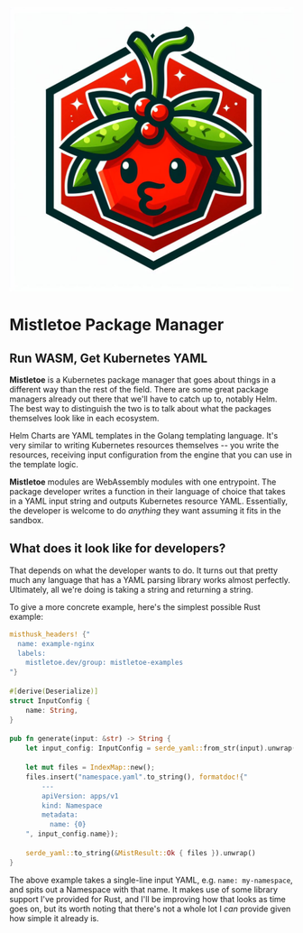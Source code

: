 ![Mistletoe logo](logo.jpg)

# Mistletoe Package Manager

## Run WASM, Get Kubernetes YAML

**Mistletoe** is a Kubernetes package manager that goes about things in a different way than the rest of the field.  There are some great package managers already out there that we'll have to catch up to, notably Helm.  The best way to distinguish the two is to talk about what the packages themselves look like in each ecosystem.

Helm Charts are YAML templates in the Golang templating language.  It's very similar to writing Kubernetes resources themselves -- you write the resources, receiving input configuration from the engine that you can use in the template logic.

**Mistletoe** modules are WebAssembly modules with one entrypoint.  The package developer writes a function in their language of choice that takes in a YAML input string and outputs Kubernetes resource YAML.  Essentially, the developer is welcome to do *anything* they want assuming it fits in the sandbox.

## What does it look like for developers?

That depends on what the developer wants to do.  It turns out that pretty much any language that has a YAML parsing library works almost perfectly.  Ultimately, all we're doing is taking a string and returning a string.

To give a more concrete example, here's the simplest possible Rust example:

```rust
misthusk_headers! {"
  name: example-nginx
  labels:
    mistletoe.dev/group: mistletoe-examples
"}

#[derive(Deserialize)]
struct InputConfig {
    name: String,
}

pub fn generate(input: &str) -> String {
    let input_config: InputConfig = serde_yaml::from_str(input).unwrap();

    let mut files = IndexMap::new();
    files.insert("namespace.yaml".to_string(), formatdoc!{"
        ---
        apiVersion: apps/v1
        kind: Namespace
        metadata:
          name: {0}
    ", input_config.name});

    serde_yaml::to_string(&MistResult::Ok { files }).unwrap()
}
```

The above example takes a single-line input YAML, e.g. `name: my-namespace`, and spits out a Namespace with that name.  It makes use of some library support I've provided for Rust, and I'll be improving how that looks as time goes on, but its worth noting that there's not a whole lot I *can* provide given how simple it already is.
